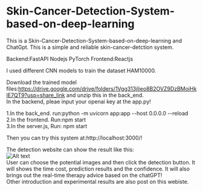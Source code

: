 # Skin-Cancer-Detection-System-based-on-deep-learning

This is a Skin-Cancer-Detection-System-based-on-deep-learning and ChatGpt. This is a simple and reliable skin-cancer-detction system.

Backend:FastAPI Nodejs PyTorch
Frontend:Reactjs

I used different CNN models to train the dataset HAM10000.

Download the trained model files:https://drive.google.com/drive/folders/1Vgg313jIieo8B2OVZ9DzBMoiHkIE7QT9?usp=share_link and unzip this in the back_end.<br> In the backend, pleae input your openai key at the app.py!

1.In the back_end. run:python -m uvicorn app:app --host 0.0.0.0 --reload<br>2.In the frontend. Run:npm start<br>3.In the server.js, Run: npm start<br>

Then you can try this system at:http://localhost:3000/!


The detection website can show the result like this:<br>![Alt text](https://i.imgur.com/V04rmjU.png)<br>User can choose the potential images and then click the detection button. It will shows the time cost, prediction results and the confidence. It will also brings out the real-time therapy advice based on the chatGPT!<br>Other introduction and experimental results are also post on this webiste.

